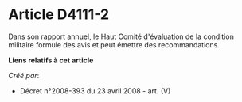 # Article D4111-2

Dans son rapport annuel, le Haut Comité d'évaluation de la condition militaire formule des avis et peut émettre des
recommandations.

**Liens relatifs à cet article**

_Créé par_:

  - Décret n°2008-393 du 23 avril 2008 - art. (V)
